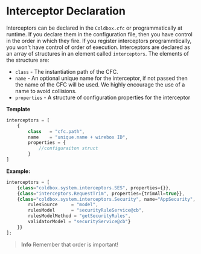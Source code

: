 # Interceptor Declaration

Interceptors can be declared in the `Coldbox.cfc` or programmatically at runtime. If you declare them in the configuration file, then you have control in the order in which they fire. If you register interceptors programmtically, you won't have control of order of execution. Interceptors are declared as an array of structures in an element called `interceptors`. The elements of the structure are:

* `class` - The instantiation path of the CFC.
* `name` - An optional unique name for the interceptor, if not passed then the name of the CFC will be used. We highly encourage the use of a name to avoid collisions.
* `properties` - A structure of configuration properties for the interceptor


**Template**
```js
interceptors = [
    { 
        class   = "cfc.path",
        name    = "unique.name + wirebox ID",
        properties = { 
            //configuraiton struct
        }
]
```

**Example:**

```js
interceptors = [
	{class="coldbox.system.interceptors.SES", properties={}},
	{class="interceptors.RequestTrim", properties={trimAll=true}},
	{class="coldbox.system.interceptors.Security", name="AppSecurity", properties={
		rulesSource 	= "model",
		rulesModel		= "securityRuleService@cb",
		rulesModelMethod = "getSecurityRules",
		validatorModel = "securityService@cb"}
	}}
];
```

> **Info** Remember that order is important!

